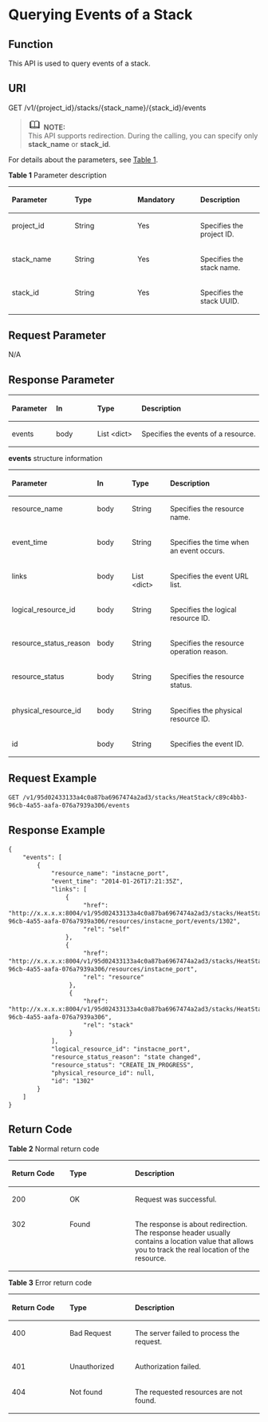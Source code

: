 # Querying Events of a Stack<a name="EN-US_TOPIC_0084581303"></a>

## Function<a name="en-us_topic_0057973139_section51259304"></a>

This API is used to query events of a stack.

## URI<a name="en-us_topic_0057973139_section58680553"></a>

GET /v1/\{project\_id\}/stacks/\{stack\_name\}/\{stack\_id\}/events

>![](public_sys-resources/icon-note.gif) **NOTE:**   
>This API supports redirection. During the calling, you can specify only  **stack\_name**  or  **stack\_id**.  

For details about the parameters, see  [Table 1](#table1759528275).

**Table  1**  Parameter description

<a name="table1759528275"></a>
<table><thead align="left"><tr id="row26011272716"><th class="cellrowborder" valign="top" width="25%" id="mcps1.2.5.1.1"><p id="p17762534144716"><a name="p17762534144716"></a><a name="p17762534144716"></a><strong id="b8951165216427"><a name="b8951165216427"></a><a name="b8951165216427"></a>Parameter</strong></p>
</th>
<th class="cellrowborder" valign="top" width="25%" id="mcps1.2.5.1.2"><p id="p376433420478"><a name="p376433420478"></a><a name="p376433420478"></a><strong id="b573285412423"><a name="b573285412423"></a><a name="b573285412423"></a>Type</strong></p>
</th>
<th class="cellrowborder" valign="top" width="25%" id="mcps1.2.5.1.3"><p id="p15766123474714"><a name="p15766123474714"></a><a name="p15766123474714"></a><strong id="b05243551425"><a name="b05243551425"></a><a name="b05243551425"></a>Mandatory</strong></p>
</th>
<th class="cellrowborder" valign="top" width="25%" id="mcps1.2.5.1.4"><p id="p147683349474"><a name="p147683349474"></a><a name="p147683349474"></a><strong id="b8694165914216"><a name="b8694165914216"></a><a name="b8694165914216"></a>Description</strong></p>
</th>
</tr>
</thead>
<tbody><tr id="row10601725277"><td class="cellrowborder" valign="top" width="25%" headers="mcps1.2.5.1.1 "><p id="p1765464961019"><a name="p1765464961019"></a><a name="p1765464961019"></a>project_id</p>
</td>
<td class="cellrowborder" valign="top" width="25%" headers="mcps1.2.5.1.2 "><p id="p0655184916104"><a name="p0655184916104"></a><a name="p0655184916104"></a>String</p>
</td>
<td class="cellrowborder" valign="top" width="25%" headers="mcps1.2.5.1.3 "><p id="p865694971017"><a name="p865694971017"></a><a name="p865694971017"></a>Yes</p>
</td>
<td class="cellrowborder" valign="top" width="25%" headers="mcps1.2.5.1.4 "><p id="p13658144921010"><a name="p13658144921010"></a><a name="p13658144921010"></a>Specifies the project ID.</p>
</td>
</tr>
<tr id="row161097438473"><td class="cellrowborder" valign="top" width="25%" headers="mcps1.2.5.1.1 "><p id="p10658144911017"><a name="p10658144911017"></a><a name="p10658144911017"></a>stack_name</p>
</td>
<td class="cellrowborder" valign="top" width="25%" headers="mcps1.2.5.1.2 "><p id="p1166014498107"><a name="p1166014498107"></a><a name="p1166014498107"></a>String</p>
</td>
<td class="cellrowborder" valign="top" width="25%" headers="mcps1.2.5.1.3 "><p id="p666214493103"><a name="p666214493103"></a><a name="p666214493103"></a>Yes</p>
</td>
<td class="cellrowborder" valign="top" width="25%" headers="mcps1.2.5.1.4 "><p id="p76631349181010"><a name="p76631349181010"></a><a name="p76631349181010"></a>Specifies the stack name.</p>
</td>
</tr>
<tr id="row131851844124918"><td class="cellrowborder" valign="top" width="25%" headers="mcps1.2.5.1.1 "><p id="p146651349161017"><a name="p146651349161017"></a><a name="p146651349161017"></a>stack_id</p>
</td>
<td class="cellrowborder" valign="top" width="25%" headers="mcps1.2.5.1.2 "><p id="p1666614912100"><a name="p1666614912100"></a><a name="p1666614912100"></a>String</p>
</td>
<td class="cellrowborder" valign="top" width="25%" headers="mcps1.2.5.1.3 "><p id="p106671249191011"><a name="p106671249191011"></a><a name="p106671249191011"></a>Yes</p>
</td>
<td class="cellrowborder" valign="top" width="25%" headers="mcps1.2.5.1.4 "><p id="p6668124912103"><a name="p6668124912103"></a><a name="p6668124912103"></a>Specifies the stack UUID.</p>
</td>
</tr>
</tbody>
</table>

## Request Parameter<a name="en-us_topic_0057973139_section58362934"></a>

N/A

## Response Parameter<a name="en-us_topic_0057973139_section55504358"></a>

<a name="en-us_topic_0057973139_table7572542"></a>
<table><thead align="left"><tr id="en-us_topic_0057973139_row47059925"><th class="cellrowborder" valign="top" width="17.648235176482352%" id="mcps1.1.5.1.1"><p id="p13701251185014"><a name="p13701251185014"></a><a name="p13701251185014"></a><strong id="b1441362413433"><a name="b1441362413433"></a><a name="b1441362413433"></a>Parameter</strong></p>
</th>
<th class="cellrowborder" valign="top" width="16.46835316468353%" id="mcps1.1.5.1.2"><p id="p13704145119507"><a name="p13704145119507"></a><a name="p13704145119507"></a><strong id="b1184712764314"><a name="b1184712764314"></a><a name="b1184712764314"></a>In</strong></p>
</th>
<th class="cellrowborder" valign="top" width="17.648235176482352%" id="mcps1.1.5.1.3"><p id="p3705151185017"><a name="p3705151185017"></a><a name="p3705151185017"></a><strong id="b414773244319"><a name="b414773244319"></a><a name="b414773244319"></a>Type</strong></p>
</th>
<th class="cellrowborder" valign="top" width="48.23517648235177%" id="mcps1.1.5.1.4"><p id="p1371214511507"><a name="p1371214511507"></a><a name="p1371214511507"></a><strong id="b389462015447"><a name="b389462015447"></a><a name="b389462015447"></a>Description</strong></p>
</th>
</tr>
</thead>
<tbody><tr id="en-us_topic_0057973139_row21093759"><td class="cellrowborder" valign="top" width="17.648235176482352%" headers="mcps1.1.5.1.1 "><p id="en-us_topic_0057973139_p30872890"><a name="en-us_topic_0057973139_p30872890"></a><a name="en-us_topic_0057973139_p30872890"></a>events</p>
</td>
<td class="cellrowborder" valign="top" width="16.46835316468353%" headers="mcps1.1.5.1.2 "><p id="p1296515499512"><a name="p1296515499512"></a><a name="p1296515499512"></a>body</p>
</td>
<td class="cellrowborder" valign="top" width="17.648235176482352%" headers="mcps1.1.5.1.3 "><p id="en-us_topic_0057973139_p17676166"><a name="en-us_topic_0057973139_p17676166"></a><a name="en-us_topic_0057973139_p17676166"></a>List &lt;dict&gt;</p>
</td>
<td class="cellrowborder" valign="top" width="48.23517648235177%" headers="mcps1.1.5.1.4 "><p id="en-us_topic_0057973139_p9211119"><a name="en-us_topic_0057973139_p9211119"></a><a name="en-us_topic_0057973139_p9211119"></a>Specifies the events of a resource.</p>
</td>
</tr>
</tbody>
</table>

**events**  structure information

<a name="en-us_topic_0057973139_table7903197"></a>
<table><thead align="left"><tr id="en-us_topic_0057973139_row1713707"><th class="cellrowborder" valign="top" width="17.648235176482352%" id="mcps1.1.5.1.1"><p id="p10209421195519"><a name="p10209421195519"></a><a name="p10209421195519"></a><strong id="b161954397447"><a name="b161954397447"></a><a name="b161954397447"></a>Parameter</strong></p>
</th>
<th class="cellrowborder" valign="top" width="16.46835316468353%" id="mcps1.1.5.1.2"><p id="p12211112165515"><a name="p12211112165515"></a><a name="p12211112165515"></a><strong id="b7306142882718"><a name="b7306142882718"></a><a name="b7306142882718"></a>In</strong></p>
</th>
<th class="cellrowborder" valign="top" width="17.648235176482352%" id="mcps1.1.5.1.3"><p id="p12126212556"><a name="p12126212556"></a><a name="p12126212556"></a><strong id="b86011732142717"><a name="b86011732142717"></a><a name="b86011732142717"></a>Type</strong></p>
</th>
<th class="cellrowborder" valign="top" width="48.23517648235177%" id="mcps1.1.5.1.4"><p id="p82171321135511"><a name="p82171321135511"></a><a name="p82171321135511"></a><strong id="b4423235162716"><a name="b4423235162716"></a><a name="b4423235162716"></a>Description</strong></p>
</th>
</tr>
</thead>
<tbody><tr id="en-us_topic_0057973139_row4374541"><td class="cellrowborder" valign="top" width="17.648235176482352%" headers="mcps1.1.5.1.1 "><p id="en-us_topic_0057973139_p18793566"><a name="en-us_topic_0057973139_p18793566"></a><a name="en-us_topic_0057973139_p18793566"></a>resource_name</p>
</td>
<td class="cellrowborder" valign="top" width="16.46835316468353%" headers="mcps1.1.5.1.2 "><p id="p17436313144912"><a name="p17436313144912"></a><a name="p17436313144912"></a>body</p>
</td>
<td class="cellrowborder" valign="top" width="17.648235176482352%" headers="mcps1.1.5.1.3 "><p id="en-us_topic_0057973139_p45883916"><a name="en-us_topic_0057973139_p45883916"></a><a name="en-us_topic_0057973139_p45883916"></a>String</p>
</td>
<td class="cellrowborder" valign="top" width="48.23517648235177%" headers="mcps1.1.5.1.4 "><p id="en-us_topic_0057973139_p61121949"><a name="en-us_topic_0057973139_p61121949"></a><a name="en-us_topic_0057973139_p61121949"></a>Specifies the resource name.</p>
</td>
</tr>
<tr id="en-us_topic_0057973139_row13226632"><td class="cellrowborder" valign="top" width="17.648235176482352%" headers="mcps1.1.5.1.1 "><p id="en-us_topic_0057973139_p64724309"><a name="en-us_topic_0057973139_p64724309"></a><a name="en-us_topic_0057973139_p64724309"></a>event_time</p>
</td>
<td class="cellrowborder" valign="top" width="16.46835316468353%" headers="mcps1.1.5.1.2 "><p id="p1243601374911"><a name="p1243601374911"></a><a name="p1243601374911"></a>body</p>
</td>
<td class="cellrowborder" valign="top" width="17.648235176482352%" headers="mcps1.1.5.1.3 "><p id="en-us_topic_0057973139_p8177666"><a name="en-us_topic_0057973139_p8177666"></a><a name="en-us_topic_0057973139_p8177666"></a>String</p>
</td>
<td class="cellrowborder" valign="top" width="48.23517648235177%" headers="mcps1.1.5.1.4 "><p id="en-us_topic_0057973139_p33686045"><a name="en-us_topic_0057973139_p33686045"></a><a name="en-us_topic_0057973139_p33686045"></a>Specifies the time when an event occurs.</p>
</td>
</tr>
<tr id="en-us_topic_0057973139_row34738954"><td class="cellrowborder" valign="top" width="17.648235176482352%" headers="mcps1.1.5.1.1 "><p id="en-us_topic_0057973139_p62391867"><a name="en-us_topic_0057973139_p62391867"></a><a name="en-us_topic_0057973139_p62391867"></a>links</p>
</td>
<td class="cellrowborder" valign="top" width="16.46835316468353%" headers="mcps1.1.5.1.2 "><p id="p134363137498"><a name="p134363137498"></a><a name="p134363137498"></a>body</p>
</td>
<td class="cellrowborder" valign="top" width="17.648235176482352%" headers="mcps1.1.5.1.3 "><p id="en-us_topic_0057973139_p20576498"><a name="en-us_topic_0057973139_p20576498"></a><a name="en-us_topic_0057973139_p20576498"></a>List &lt;dict&gt;</p>
</td>
<td class="cellrowborder" valign="top" width="48.23517648235177%" headers="mcps1.1.5.1.4 "><p id="en-us_topic_0057973139_p46478091"><a name="en-us_topic_0057973139_p46478091"></a><a name="en-us_topic_0057973139_p46478091"></a>Specifies the event URL list.</p>
</td>
</tr>
<tr id="en-us_topic_0057973139_row15649642"><td class="cellrowborder" valign="top" width="17.648235176482352%" headers="mcps1.1.5.1.1 "><p id="en-us_topic_0057973139_p59661499"><a name="en-us_topic_0057973139_p59661499"></a><a name="en-us_topic_0057973139_p59661499"></a>logical_resource_id</p>
</td>
<td class="cellrowborder" valign="top" width="16.46835316468353%" headers="mcps1.1.5.1.2 "><p id="p1843613131498"><a name="p1843613131498"></a><a name="p1843613131498"></a>body</p>
</td>
<td class="cellrowborder" valign="top" width="17.648235176482352%" headers="mcps1.1.5.1.3 "><p id="en-us_topic_0057973139_p743252"><a name="en-us_topic_0057973139_p743252"></a><a name="en-us_topic_0057973139_p743252"></a>String</p>
</td>
<td class="cellrowborder" valign="top" width="48.23517648235177%" headers="mcps1.1.5.1.4 "><p id="en-us_topic_0057973139_p44644225"><a name="en-us_topic_0057973139_p44644225"></a><a name="en-us_topic_0057973139_p44644225"></a>Specifies the logical resource ID.</p>
</td>
</tr>
<tr id="en-us_topic_0057973139_row66253707"><td class="cellrowborder" valign="top" width="17.648235176482352%" headers="mcps1.1.5.1.1 "><p id="en-us_topic_0057973139_p64950021"><a name="en-us_topic_0057973139_p64950021"></a><a name="en-us_topic_0057973139_p64950021"></a>resource_status_reason</p>
</td>
<td class="cellrowborder" valign="top" width="16.46835316468353%" headers="mcps1.1.5.1.2 "><p id="p144361813114913"><a name="p144361813114913"></a><a name="p144361813114913"></a>body</p>
</td>
<td class="cellrowborder" valign="top" width="17.648235176482352%" headers="mcps1.1.5.1.3 "><p id="en-us_topic_0057973139_p26460331"><a name="en-us_topic_0057973139_p26460331"></a><a name="en-us_topic_0057973139_p26460331"></a>String</p>
</td>
<td class="cellrowborder" valign="top" width="48.23517648235177%" headers="mcps1.1.5.1.4 "><p id="en-us_topic_0057973139_p62715550"><a name="en-us_topic_0057973139_p62715550"></a><a name="en-us_topic_0057973139_p62715550"></a>Specifies the resource operation reason.</p>
</td>
</tr>
<tr id="en-us_topic_0057973139_row27569044"><td class="cellrowborder" valign="top" width="17.648235176482352%" headers="mcps1.1.5.1.1 "><p id="en-us_topic_0057973139_p18500114"><a name="en-us_topic_0057973139_p18500114"></a><a name="en-us_topic_0057973139_p18500114"></a>resource_status</p>
</td>
<td class="cellrowborder" valign="top" width="16.46835316468353%" headers="mcps1.1.5.1.2 "><p id="p2436161316494"><a name="p2436161316494"></a><a name="p2436161316494"></a>body</p>
</td>
<td class="cellrowborder" valign="top" width="17.648235176482352%" headers="mcps1.1.5.1.3 "><p id="en-us_topic_0057973139_p22114240"><a name="en-us_topic_0057973139_p22114240"></a><a name="en-us_topic_0057973139_p22114240"></a>String</p>
</td>
<td class="cellrowborder" valign="top" width="48.23517648235177%" headers="mcps1.1.5.1.4 "><p id="en-us_topic_0057973139_p2165197"><a name="en-us_topic_0057973139_p2165197"></a><a name="en-us_topic_0057973139_p2165197"></a>Specifies the resource status.</p>
</td>
</tr>
<tr id="en-us_topic_0057973139_row19486776"><td class="cellrowborder" valign="top" width="17.648235176482352%" headers="mcps1.1.5.1.1 "><p id="en-us_topic_0057973139_p34925027"><a name="en-us_topic_0057973139_p34925027"></a><a name="en-us_topic_0057973139_p34925027"></a>physical_resource_id</p>
</td>
<td class="cellrowborder" valign="top" width="16.46835316468353%" headers="mcps1.1.5.1.2 "><p id="p174361213104911"><a name="p174361213104911"></a><a name="p174361213104911"></a>body</p>
</td>
<td class="cellrowborder" valign="top" width="17.648235176482352%" headers="mcps1.1.5.1.3 "><p id="en-us_topic_0057973139_p10354914"><a name="en-us_topic_0057973139_p10354914"></a><a name="en-us_topic_0057973139_p10354914"></a>String</p>
</td>
<td class="cellrowborder" valign="top" width="48.23517648235177%" headers="mcps1.1.5.1.4 "><p id="en-us_topic_0057973139_p24422654"><a name="en-us_topic_0057973139_p24422654"></a><a name="en-us_topic_0057973139_p24422654"></a>Specifies the physical resource ID.</p>
</td>
</tr>
<tr id="en-us_topic_0057973139_row18477295"><td class="cellrowborder" valign="top" width="17.648235176482352%" headers="mcps1.1.5.1.1 "><p id="en-us_topic_0057973139_p20265921"><a name="en-us_topic_0057973139_p20265921"></a><a name="en-us_topic_0057973139_p20265921"></a>id</p>
</td>
<td class="cellrowborder" valign="top" width="16.46835316468353%" headers="mcps1.1.5.1.2 "><p id="p4436111314918"><a name="p4436111314918"></a><a name="p4436111314918"></a>body</p>
</td>
<td class="cellrowborder" valign="top" width="17.648235176482352%" headers="mcps1.1.5.1.3 "><p id="en-us_topic_0057973139_p30926891"><a name="en-us_topic_0057973139_p30926891"></a><a name="en-us_topic_0057973139_p30926891"></a>String</p>
</td>
<td class="cellrowborder" valign="top" width="48.23517648235177%" headers="mcps1.1.5.1.4 "><p id="en-us_topic_0057973139_p41240810"><a name="en-us_topic_0057973139_p41240810"></a><a name="en-us_topic_0057973139_p41240810"></a>Specifies the event ID.</p>
</td>
</tr>
</tbody>
</table>

## Request Example<a name="en-us_topic_0057973139_section29777180"></a>

```
GET /v1/95d02433133a4c0a87ba6967474a2ad3/stacks/HeatStack/c89c4bb3-96cb-4a55-aafa-076a7939a306/events
```

## Response Example<a name="en-us_topic_0057973139_section66668032"></a>

```
{
    "events": [
        {
            "resource_name": "instacne_port",
            "event_time": "2014-01-26T17:21:35Z",
            "links": [
                {
                     "href":  "http://x.x.x.x:8004/v1/95d02433133a4c0a87ba6967474a2ad3/stacks/HeatStack/c89c4bb3-96cb-4a55-aafa-076a7939a306/resources/instacne_port/events/1302",
                     "rel": "self"
                },
                {
                     "href":  "http://x.x.x.x:8004/v1/95d02433133a4c0a87ba6967474a2ad3/stacks/HeatStack/c89c4bb3-96cb-4a55-aafa-076a7939a306/resources/instacne_port",
                     "rel": "resource"
                 },
                 {
                     "href":  "http://x.x.x.x:8004/v1/95d02433133a4c0a87ba6967474a2ad3/stacks/HeatStack/c89c4bb3-96cb-4a55-aafa-076a7939a306",
                     "rel": "stack"
                 }
            ],
            "logical_resource_id": "instacne_port",
            "resource_status_reason": "state changed",
            "resource_status": "CREATE_IN_PROGRESS",
            "physical_resource_id": null,
            "id": "1302"
        }
    ]
}
```

## Return Code<a name="en-us_topic_0057973139_section63141379"></a>

**Table  2**  Normal return code

<a name="en-us_topic_0057973117_table40445519194057"></a>
<table><thead align="left"><tr id="en-us_topic_0084581290_en-us_topic_0057973117_row42419326194057"><th class="cellrowborder" valign="top" width="23%" id="mcps1.2.4.1.1"><p id="en-us_topic_0084581290_en-us_topic_0057973117_p13413377194057"><a name="en-us_topic_0084581290_en-us_topic_0057973117_p13413377194057"></a><a name="en-us_topic_0084581290_en-us_topic_0057973117_p13413377194057"></a><strong id="en-us_topic_0084581290_b731785218616"><a name="en-us_topic_0084581290_b731785218616"></a><a name="en-us_topic_0084581290_b731785218616"></a>Return Code</strong></p>
</th>
<th class="cellrowborder" valign="top" width="26%" id="mcps1.2.4.1.2"><p id="en-us_topic_0084581290_en-us_topic_0057973117_p12741761194057"><a name="en-us_topic_0084581290_en-us_topic_0057973117_p12741761194057"></a><a name="en-us_topic_0084581290_en-us_topic_0057973117_p12741761194057"></a><strong id="en-us_topic_0084581290_en-us_topic_0057973140_b84235270615814_1"><a name="en-us_topic_0084581290_en-us_topic_0057973140_b84235270615814_1"></a><a name="en-us_topic_0084581290_en-us_topic_0057973140_b84235270615814_1"></a>Type</strong></p>
</th>
<th class="cellrowborder" valign="top" width="51%" id="mcps1.2.4.1.3"><p id="en-us_topic_0084581290_en-us_topic_0057973117_p25449701194057"><a name="en-us_topic_0084581290_en-us_topic_0057973117_p25449701194057"></a><a name="en-us_topic_0084581290_en-us_topic_0057973117_p25449701194057"></a><strong id="en-us_topic_0084581290_en-us_topic_0057973140_b842352706193020"><a name="en-us_topic_0084581290_en-us_topic_0057973140_b842352706193020"></a><a name="en-us_topic_0084581290_en-us_topic_0057973140_b842352706193020"></a>Description</strong></p>
</th>
</tr>
</thead>
<tbody><tr id="en-us_topic_0084581290_en-us_topic_0057973117_row48159894194057"><td class="cellrowborder" valign="top" width="23%" headers="mcps1.2.4.1.1 "><p id="en-us_topic_0084581290_en-us_topic_0057973124_p9904457194351"><a name="en-us_topic_0084581290_en-us_topic_0057973124_p9904457194351"></a><a name="en-us_topic_0084581290_en-us_topic_0057973124_p9904457194351"></a>200</p>
</td>
<td class="cellrowborder" valign="top" width="26%" headers="mcps1.2.4.1.2 "><p id="en-us_topic_0084581290_en-us_topic_0057973124_p64063566194351"><a name="en-us_topic_0084581290_en-us_topic_0057973124_p64063566194351"></a><a name="en-us_topic_0084581290_en-us_topic_0057973124_p64063566194351"></a>OK</p>
</td>
<td class="cellrowborder" valign="top" width="51%" headers="mcps1.2.4.1.3 "><p id="en-us_topic_0084581290_en-us_topic_0057973124_p21766343194351"><a name="en-us_topic_0084581290_en-us_topic_0057973124_p21766343194351"></a><a name="en-us_topic_0084581290_en-us_topic_0057973124_p21766343194351"></a>Request was successful.</p>
</td>
</tr>
<tr id="en-us_topic_0084581290_row18143162895914"><td class="cellrowborder" valign="top" width="23%" headers="mcps1.2.4.1.1 "><p id="en-us_topic_0084581290_p52068209206"><a name="en-us_topic_0084581290_p52068209206"></a><a name="en-us_topic_0084581290_p52068209206"></a>302</p>
</td>
<td class="cellrowborder" valign="top" width="26%" headers="mcps1.2.4.1.2 "><p id="en-us_topic_0084581290_p52061120172014"><a name="en-us_topic_0084581290_p52061120172014"></a><a name="en-us_topic_0084581290_p52061120172014"></a>Found</p>
</td>
<td class="cellrowborder" valign="top" width="51%" headers="mcps1.2.4.1.3 "><p id="en-us_topic_0084581290_p620662018205"><a name="en-us_topic_0084581290_p620662018205"></a><a name="en-us_topic_0084581290_p620662018205"></a>The response is about redirection. The response header usually contains a location value that allows you to track the real location of the resource.</p>
</td>
</tr>
</tbody>
</table>

**Table  3**  Error return code

<a name="table19512103414"></a>
<table><thead align="left"><tr id="en-us_topic_0084581294_row16955110342"><th class="cellrowborder" valign="top" width="23%" id="mcps1.2.4.1.1"><p id="en-us_topic_0084581294_p129561510144"><a name="en-us_topic_0084581294_p129561510144"></a><a name="en-us_topic_0084581294_p129561510144"></a><strong id="en-us_topic_0084581294_b1235759101013"><a name="en-us_topic_0084581294_b1235759101013"></a><a name="en-us_topic_0084581294_b1235759101013"></a>Return Code</strong></p>
</th>
<th class="cellrowborder" valign="top" width="26%" id="mcps1.2.4.1.2"><p id="en-us_topic_0084581294_p4959810444"><a name="en-us_topic_0084581294_p4959810444"></a><a name="en-us_topic_0084581294_p4959810444"></a><strong id="en-us_topic_0084581294_en-us_topic_0057973140_b84235270615814_1"><a name="en-us_topic_0084581294_en-us_topic_0057973140_b84235270615814_1"></a><a name="en-us_topic_0084581294_en-us_topic_0057973140_b84235270615814_1"></a>Type</strong></p>
</th>
<th class="cellrowborder" valign="top" width="51%" id="mcps1.2.4.1.3"><p id="en-us_topic_0084581294_p9959161020418"><a name="en-us_topic_0084581294_p9959161020418"></a><a name="en-us_topic_0084581294_p9959161020418"></a><strong id="en-us_topic_0084581294_en-us_topic_0057973140_b842352706193020"><a name="en-us_topic_0084581294_en-us_topic_0057973140_b842352706193020"></a><a name="en-us_topic_0084581294_en-us_topic_0057973140_b842352706193020"></a>Description</strong></p>
</th>
</tr>
</thead>
<tbody><tr id="en-us_topic_0084581294_row179609103411"><td class="cellrowborder" valign="top" width="23%" headers="mcps1.2.4.1.1 "><p id="en-us_topic_0084581294_p896118101840"><a name="en-us_topic_0084581294_p896118101840"></a><a name="en-us_topic_0084581294_p896118101840"></a>400</p>
</td>
<td class="cellrowborder" valign="top" width="26%" headers="mcps1.2.4.1.2 "><p id="en-us_topic_0084581294_p1296211015416"><a name="en-us_topic_0084581294_p1296211015416"></a><a name="en-us_topic_0084581294_p1296211015416"></a>Bad Request</p>
</td>
<td class="cellrowborder" valign="top" width="51%" headers="mcps1.2.4.1.3 "><p id="en-us_topic_0084581294_p9963110146"><a name="en-us_topic_0084581294_p9963110146"></a><a name="en-us_topic_0084581294_p9963110146"></a>The server failed to process the request.</p>
</td>
</tr>
<tr id="en-us_topic_0084581294_row181330274199"><td class="cellrowborder" valign="top" width="23%" headers="mcps1.2.4.1.1 "><p id="en-us_topic_0084581294_p18134027201912"><a name="en-us_topic_0084581294_p18134027201912"></a><a name="en-us_topic_0084581294_p18134027201912"></a>401</p>
</td>
<td class="cellrowborder" valign="top" width="26%" headers="mcps1.2.4.1.2 "><p id="en-us_topic_0084581294_p1713419274191"><a name="en-us_topic_0084581294_p1713419274191"></a><a name="en-us_topic_0084581294_p1713419274191"></a>Unauthorized</p>
</td>
<td class="cellrowborder" valign="top" width="51%" headers="mcps1.2.4.1.3 "><p id="en-us_topic_0084581294_p11134162718196"><a name="en-us_topic_0084581294_p11134162718196"></a><a name="en-us_topic_0084581294_p11134162718196"></a>Authorization failed.</p>
</td>
</tr>
<tr id="en-us_topic_0084581294_row16531631121913"><td class="cellrowborder" valign="top" width="23%" headers="mcps1.2.4.1.1 "><p id="en-us_topic_0084581294_en-us_topic_0057973122_p5338333194217"><a name="en-us_topic_0084581294_en-us_topic_0057973122_p5338333194217"></a><a name="en-us_topic_0084581294_en-us_topic_0057973122_p5338333194217"></a>404</p>
</td>
<td class="cellrowborder" valign="top" width="26%" headers="mcps1.2.4.1.2 "><p id="en-us_topic_0084581294_p125520290312"><a name="en-us_topic_0084581294_p125520290312"></a><a name="en-us_topic_0084581294_p125520290312"></a>Not found</p>
</td>
<td class="cellrowborder" valign="top" width="51%" headers="mcps1.2.4.1.3 "><p id="en-us_topic_0084581294_en-us_topic_0057973122_p29751790194217"><a name="en-us_topic_0084581294_en-us_topic_0057973122_p29751790194217"></a><a name="en-us_topic_0084581294_en-us_topic_0057973122_p29751790194217"></a>The requested resources are not found.</p>
</td>
</tr>
</tbody>
</table>

